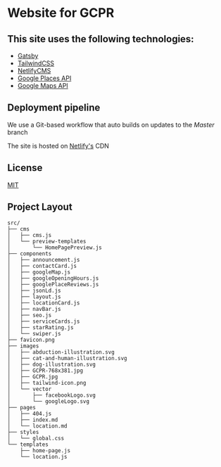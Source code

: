 # Website for GCPR


## This site uses the following technologies:

- [Gatsby](https://www.gatsbyjs.com/)
- [TailwindCSS](https://tailwindcss.com/)
- [NetlifyCMS](https://www.netlifycms.org/)
- [Google Places API](https://cloud.google.com/maps-platform/places/)
- [Google Maps API](https://cloud.google.com/maps-platform/)

## Deployment pipeline

We use a Git-based workflow that auto builds on updates to the *Master* branch

The site is hosted on [Netlify's](https://www.netlify.com/) CDN

## License

[MIT](https://en.wikipedia.org/wiki/MIT_License)

## Project Layout
```
src/
├── cms
│   ├── cms.js
│   └── preview-templates
│       └── HomePagePreview.js
├── components
│   ├── announcement.js
│   ├── contactCard.js
│   ├── googleMap.js
│   ├── googleOpeningHours.js
│   ├── googlePlaceReviews.js
│   ├── jsonLd.js
│   ├── layout.js
│   ├── locationCard.js
│   ├── navBar.js
│   ├── seo.js
│   ├── serviceCards.js
│   ├── starRating.js
│   └── swiper.js
├── favicon.png
├── images
│   ├── abduction-illustration.svg
│   ├── cat-and-human-illustration.svg
│   ├── dog-illustration.svg
│   ├── GCPR-768x381.jpg
│   ├── GCPR.jpg
│   ├── tailwind-icon.png
│   └── vector
│       ├── facebookLogo.svg
│       └── googleLogo.svg
├── pages
│   ├── 404.js
│   ├── index.md
│   └── location.md
├── styles
│   └── global.css
└── templates
    ├── home-page.js
    └── location.js
```

